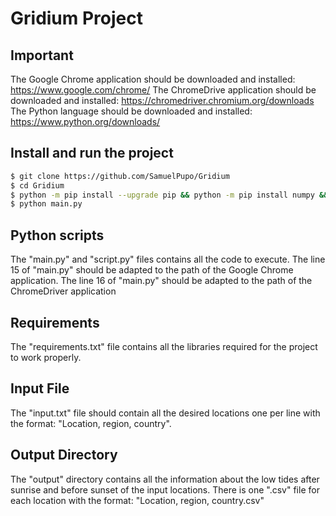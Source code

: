 # Gridium Project

## Important

The Google Chrome application should be downloaded and installed: https://www.google.com/chrome/
The ChromeDrive application should be downloaded and installed: https://chromedriver.chromium.org/downloads
The Python language should be downloaded and installed: https://www.python.org/downloads/

## Install and run the project

```bash
$ git clone https://github.com/SamuelPupo/Gridium
$ cd Gridium
$ python -m pip install --upgrade pip && python -m pip install numpy && python -m pip install pandas && python -m pip install selenium
$ python main.py
```

## Python scripts

The "main.py" and "script.py" files contains all the code to execute.
The line 15 of "main.py" should be adapted to the path of the Google Chrome application.
The line 16 of "main.py" should be adapted to the path of the ChromeDriver application

## Requirements

The "requirements.txt" file contains all the libraries required for the project to work properly. 

## Input File

The "input.txt" file should contain all the desired locations one per line with the format: "Location, region, country".

## Output Directory

The "output" directory contains all the information about the low tides after sunrise and before sunset of the input locations.
There is one ".csv" file for each location with the format: "Location, region, country.csv"

